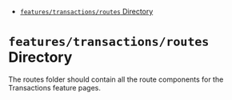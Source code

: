 <!-- START doctoc generated TOC please keep comment here to allow auto update -->
<!-- DON'T EDIT THIS SECTION, INSTEAD RE-RUN doctoc TO UPDATE -->

- [`features/transactions/routes` Directory](#featurestransactionsroutes-directory)

<!-- END doctoc generated TOC please keep comment here to allow auto update -->

# `features/transactions/routes` Directory

The routes folder should contain all the route components for the Transactions feature pages.
